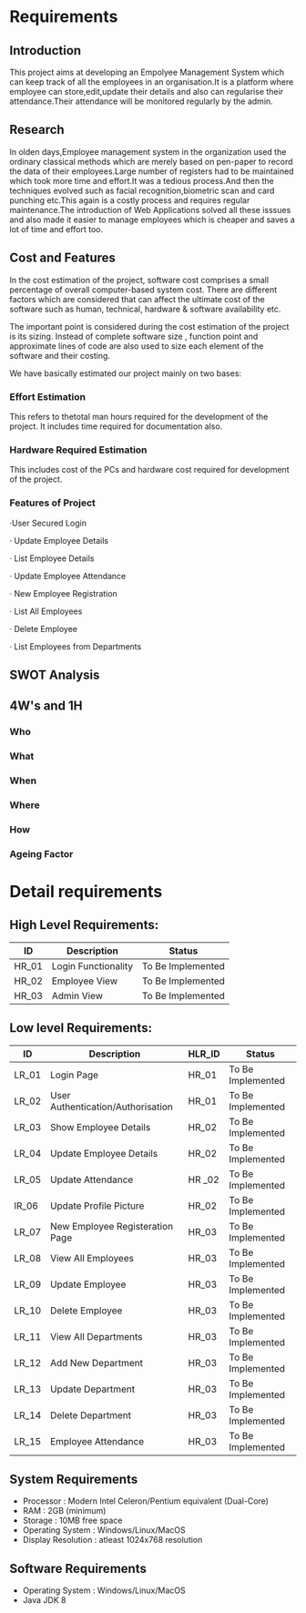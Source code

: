 # Requirements

## Introduction

This project aims at developing an Empolyee Management System which can keep track of all the employees in an organisation.It is a platform where employee can store,edit,update their details and also can regularise their attendance.Their attendance will be monitored regularly by the admin.

## Research

In olden days,Employee management system in the organization used the ordinary classical methods which are merely based on pen-paper to record the data of their employees.Large number of registers had to be maintained which took more time and effort.It was a tedious process.And then the techniques evolved such as facial recognition,biometric scan and card punching etc.This again is a costly process and requires regular maintenance.The introduction of Web Applications solved all these isssues and also made it easier to manage employees which is cheaper and saves a lot of time and effort too.

## Cost and Features


In the cost estimation of the project, software cost comprises a small percentage of overall computer-based
system cost. There are different factors which are considered that can affect the ultimate cost of the software such as human, technical, hardware & software availability etc.

The important point is considered during the cost estimation of the project is its sizing. Instead of complete software size , function point and approximate lines of code are also used to size each element of the software and their costing.

We have basically estimated our project mainly on two bases:

### Effort Estimation

This refers to thetotal man hours required for the development of the project. It includes time
required for documentation also.

### Hardware Required Estimation

This includes cost of the PCs and hardware cost required for development of the project.

### Features of Project

·User Secured Login

· Update Employee Details

· List Employee Details

· Update Employee Attendance

· New Employee Registration

· List All Employees

· Delete Employee

· List Employees from Departments

## SWOT Analysis

## 4W's and 1H

### Who

### What

### When

### Where

### How

### Ageing Factor

# Detail requirements

## High Level Requirements:

| ID    | Description         | Status            |
| ----- | ------------------- | ----------------- |
| HR_01 | Login Functionality | To Be Implemented |
| HR_02 | Employee View       | To Be Implemented |
| HR_03 | Admin View          | To Be Implemented |

## Low level Requirements:

| ID    | Description                       | HLR_ID | Status            |
| ----- | --------------------------------- | ------ | ----------------- |
| LR_01 | Login Page                        | HR_01  | To Be Implemented |
| LR_02 | User Authentication/Authorisation | HR_01  | To Be Implemented |
| LR_03 | Show Employee Details             | HR_02  | To Be Implemented |
| LR_04 | Update Employee Details           | HR_02  | To Be Implemented |
| LR_05 | Update Attendance                 | HR _02 | To Be Implemented |
| lR_06 | Update Profile Picture            | HR_02  | To Be Implemented |
| LR_07 | New Employee Registeration Page   | HR_03  | To Be Implemented |
| LR_08 | View All Employees                | HR_03  | To Be Implemented |
| LR_09 | Update Employee                   | HR_03  | To Be Implemented |
| LR_10 | Delete Employee                   | HR_03  | To Be Implemented |
| LR_11 | View All Departments              | HR_03  | To Be Implemented |
| LR_12 | Add New Department                | HR_03  | To Be Implemented |
| LR_13 | Update Department                 | HR_03  | To Be Implemented |
| LR_14 | Delete Department                 | HR_03  | To Be Implemented |
| LR_15 | Employee Attendance               | HR_03  | To Be Implemented |

<!-- # Table Stucture

## Employee Table

## -->

<!-- | -->

## System Requirements

* Processor : Modern Intel Celeron/Pentium equivalent (Dual-Core)
* RAM : 2GB (minimum)
* Storage : 10MB free space
* Operating System : Windows/Linux/MacOS
* Display Resolution : atleast 1024x768 resolution

## Software Requirements

* Operating System : Windows/Linux/MacOS
* Java JDK 8

